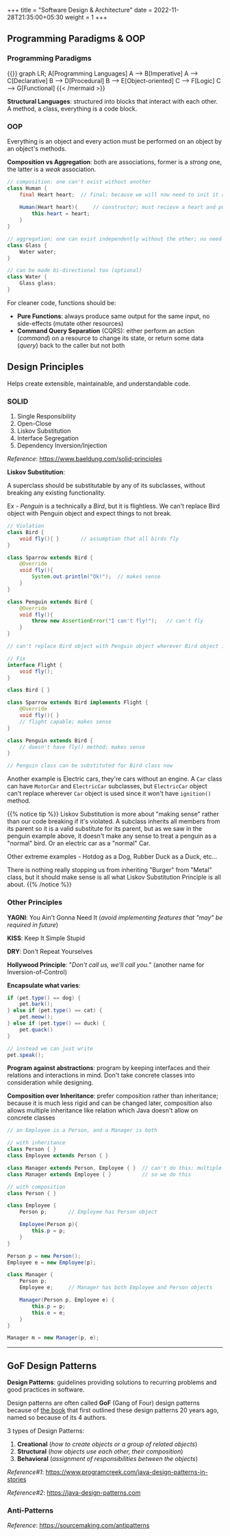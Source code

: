 +++
title = "Software Design & Architecture"
date = 2022-11-28T21:35:00+05:30
weight = 1
+++

## Programming Paradigms & OOP

### Programming Paradigms
{{<mermaid>}}
graph LR;
    A[Programming Languages]
    A --> B[Imperative]
    A --> C[Declarative]
    B --> D[Procedural]
    B --> E[Object-oriented]
    C --> F[Logic]
    C --> G[Functional]
{{< /mermaid >}}

**Structural Languages**: structured into blocks that interact with each other. A method, a class, everything is a code block.

### OOP
Everything is an object and every action must be performed on an object by an object's methods.

**Composition vs Aggregation**: both are associations, former is a _strong_ one, the latter is a _weak_ association.
```java
// composition: one can't exist without another
class Human {
	final Heart heart; 	// final; because we will now need to init it always
	
	Human(Heart heart){		// constructor; must recieve a heart and puts it into human
		this.heart = heart;
	}
}

// aggregation: one can exist independently without the other; no need to provide value to water instance var below
class Glass {
	Water water;
}

// can be made bi-directional too (optional)
class Water {
	Glass glass;
}
```

For cleaner code, functions should be:
- **Pure Functions**: always produce same output for the same input, no side-effects (mutate other resources)
- **Command Query Separation** (CQRS): either perform an action (_command_) on a resource to change its state, or return some data (_query_) back to the caller but not both

## Design Principles
Helps create extensible, maintainable, and understandable code.

### SOLID
1. Single Responsibility
2. Open-Close
3. Liskov Substitution
4. Interface Segregation
5. Dependency Inversion/Injection

_Reference_: https://www.baeldung.com/solid-principles

**Liskov Substitution**:

A superclass should be substitutable by any of its subclasses, without breaking any existing functionality.

Ex - _Penguin_ is a technically a _Bird_, but it is flightless. We can't replace Bird object with Penguin object and expect things to not break.

```java
// Violation
class Bird {
	void fly(){ }		// assumption that all birds fly
}

class Sparrow extends Bird {
	@Override
	void fly(){
		System.out.println("Ok!");	// makes sense
	} 
}

class Penguin extends Bird {
	@Override
	void fly(){
		throw new AssertionError("I can't fly!");	// can't fly
	}
}

// can't replace Bird object with Penguin object wherever Bird object is being used, since Penguin object's fly() method will break

// Fix
interface Flight {
	void fly();
}

class Bird { }

class Sparrow extends Bird implements Flight {
	@Override
	void fly(){ } 
	// flight capable; makes sense
}

class Penguin extends Bird {
	// doesn't have fly() method; makes sense
}

// Penguin class can be substituted for Bird class now
```

Another example is Electric cars, they're cars without an engine. A `Car` class can have `MotorCar` and `ElectricCar` subclasses, but `ElectricCar` object can't replace wherever `Car` object is used since it won't have `ignition()` method.

{{% notice tip %}}
Liskov Substitution is more about "making sense" rather than our code breaking if it's violated. A subclass inherits all members from its parent so it is a valid substitute for its parent, but as we saw in the penguin example above, it doesn't make any sense to treat a penguin as a "normal" bird. Or an electric car as a "normal" Car.

Other extreme examples - Hotdog as a Dog, Rubber Duck as a Duck, etc...

There is nothing really stopping us from inheriting "Burger" from "Metal" class, but it should make sense is all what Liskov Substitution Principle is all about.
{{% /notice %}}

### Other Principles

**YAGNI**: You Ain't Gonna Need It (_avoid implementing features that "may" be required in future_)

**KISS**: Keep It Simple Stupid

**DRY**: Don't Repeat Yourselves

**Hollywood Principle**: "_Don't call us, we'll call you._" (another name for Inversion-of-Control)

**Encapsulate what varies**:
```java
if (pet.type() == dog) {
	pet.bark();
} else if (pet.type() == cat) {
	pet.meow();
} else if (pet.type() == duck) {
	pet.quack()
}

// instead we can just write
pet.speak();
``` 

**Program against abstractions**: program by keeping interfaces and their relations and interactions in mind. Don't take concrete classes into consideration while designing.

**Composition over Inheritance**: prefer composition rather than inheritance; because it is much less rigid and can be changed later, composition also allows multiple inheritance like relation which Java doesn't allow on concrete classes
```java
// an Employee is a Person, and a Manager is both

// with inheritance
class Person { }
class Employee extends Person { }

class Manager extends Person, Employee { } 	// can't do this; multiple-inheritance
class Manager extends Employee { }			// so we do this

// with composition
class Person { }

class Employee {
	Person p;		// Employee has Person object

	Employee(Person p){
		this.p = p;
	}
}

Person p = new Person();
Employee e = new Employee(p);

class Manager {
	Person p;
	Employee e;		// Manager has both Employee and Person objects

	Manager(Person p, Employee e) {		
		this.p = p;
		this.e = e;
	}
}

Manager m = new Manager(p, e);
```

---
## GoF Design Patterns
**Design Patterns**: guidelines providing solutions to recurring problems and good practices in software.

Design patterns are often called **GoF** (Gang of Four) design patterns because of [the book](https://g.co/kgs/RzdfZ2) that first outlined these design patterns 20 years ago, named so because of its 4 authors. 

3 types of Design Patterns:
1. **Creational** (_how to create objects or a group of related objects_)
2. **Structural** (_how objects use each other, their composition_)
3. **Behavioral** (_assignment of responsibilities between the objects_)

_Reference#1_: https://www.programcreek.com/java-design-patterns-in-stories

_Reference#2_: https://java-design-patterns.com

### Anti-Patterns
_Reference_: https://sourcemaking.com/antipatterns